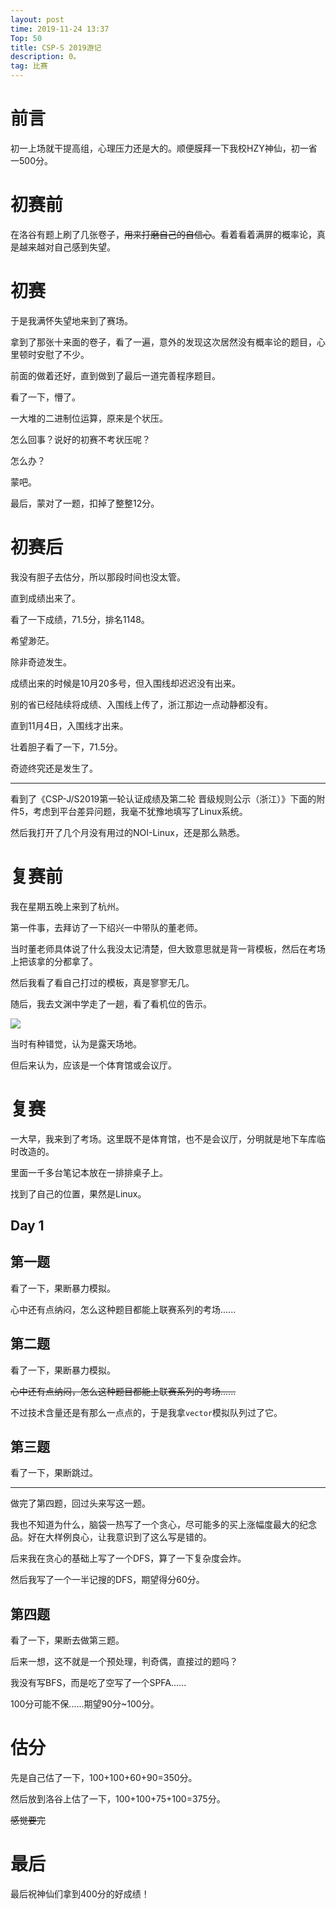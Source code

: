 ```yaml
---
layout: post
time: 2019-11-24 13:37
Top: 50
title: CSP-S 2019游记
description: 0。
tag: 比赛
---
```


# 前言

初一上场就干提高组，心理压力还是大的。顺便膜拜一下我校HZY神仙，初一省一500分。

# 初赛前

在洛谷有题上刷了几张卷子，~~用来打磨自己的自信心~~。看着看着满屏的概率论，真是越来越对自己感到失望。

# 初赛

于是我满怀失望地来到了赛场。

拿到了那张十来面的卷子，看了一遍，意外的发现这次居然没有概率论的题目，心里顿时安慰了不少。

前面的做着还好，直到做到了最后一道完善程序题目。

看了一下，懵了。

一大堆的二进制位运算，原来是个状压。

怎么回事？说好的初赛不考状压呢？

怎么办？

蒙吧。

最后，蒙对了一题，扣掉了整整12分。

# 初赛后

我没有胆子去估分，所以那段时间也没太管。

直到成绩出来了。

看了一下成绩，71.5分，排名1148。

希望渺茫。

除非奇迹发生。

成绩出来的时候是10月20多号，但入围线却迟迟没有出来。

别的省已经陆续将成绩、入围线上传了，浙江那边一点动静都没有。

直到11月4日，入围线才出来。

壮着胆子看了一下，71.5分。

奇迹终究还是发生了。

---

看到了《CSP-J/S2019第一轮认证成绩及第二轮 晋级规则公示（浙江）》下面的附件5，考虑到平台差异问题，我毫不犹豫地填写了Linux系统。

然后我打开了几个月没有用过的NOI-Linux，还是那么熟悉。

# 复赛前

我在星期五晚上来到了杭州。

第一件事，去拜访了一下绍兴一中带队的董老师。

当时董老师具体说了什么我没太记清楚，但大致意思就是背一背模板，然后在考场上把该拿的分都拿了。

然后我看了看自己打过的模板，真是寥寥无几。

随后，我去文渊中学走了一趟，看了看机位的告示。

![](https://bambusoideae.cn/image/posts/Contests/CSP/CSP-S-2019.html/1.png)

当时有种错觉，认为是露天场地。

但后来认为，应该是一个体育馆或会议厅。

# 复赛

一大早，我来到了考场。这里既不是体育馆，也不是会议厅，分明就是地下车库临时改造的。

里面一千多台笔记本放在一排排桌子上。

找到了自己的位置，果然是Linux。

## Day 1

## 第一题

看了一下，果断暴力模拟。

心中还有点纳闷，怎么这种题目都能上联赛系列的考场......

## 第二题

看了一下，果断暴力模拟。

~~心中还有点纳闷，怎么这种题目都能上联赛系列的考场......~~

不过技术含量还是有那么一点点的，于是我拿`vector`模拟队列过了它。

## 第三题

看了一下，果断跳过。

---

做完了第四题，回过头来写这一题。

我也不知道为什么，脑袋一热写了一个贪心，尽可能多的买上涨幅度最大的纪念品。好在大样例良心，让我意识到了这么写是错的。

后来我在贪心的基础上写了一个DFS，算了一下复杂度会炸。

然后我写了一个一半记搜的DFS，期望得分60分。

## 第四题

看了一下，果断去做第三题。

后来一想，这不就是一个预处理，判奇偶，直接过的题吗？

我没有写BFS，而是吃了空写了一个SPFA......

100分可能不保......期望90分~100分。

# 估分

先是自己估了一下，100+100+60+90=350分。

然后放到洛谷上估了一下，100+100+75+100=375分。

~~感觉要完~~

# 最后

最后祝神仙们拿到400分的好成绩！